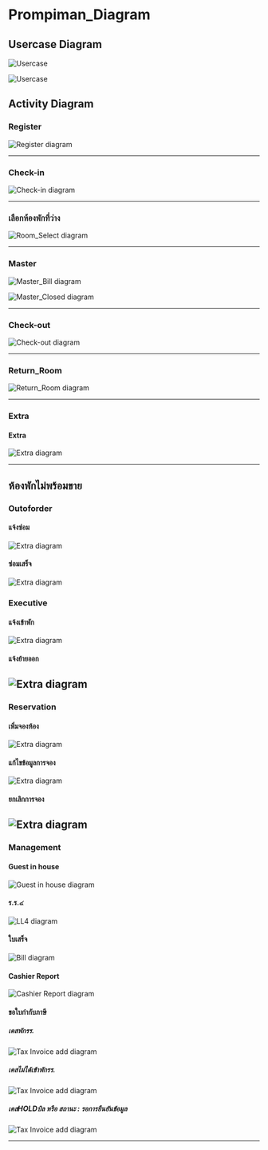 # Prompiman_Diagram

## Usercase Diagram

![Usercase](out/activity-diagram/room/use/use.png)

![Usercase](out/activity-diagram/room/xxx/xxx.png)
## Activity Diagram

### Register

![Register diagram](out/activity-diagram/Register/Register/Register(ลงทะเบียนสมาชิก).png)

---
### Check-in

![Check-in diagram](out/activity-diagram/Check-in/Check-in/Check-in(ลงทะเบียนเข้าพัก).png)

---
### เลือกห้องพักที่ว่าง

![Room_Select diagram](out/activity-diagram/Room_Select/Room_Select/เลือกห้องพักที่ว่าง.png)

---
### Master

![Master_Bill diagram](out/activity-diagram/Master/Master_Bill/จ่ายเงินระหว่างพัก.png)

![Master_Closed diagram](out/activity-diagram/Master/Master_Closed/ปิด_Master.png)

---
### Check-out
 
![Check-out diagram](out/activity-diagram/Check-out/checkout/checkout.png)

---
### Return_Room 

![Return_Room diagram](out/activity-diagram/Check-in/Return_Room/Return_Room(คืนห้อง).png)

---

### Extra

#### Extra 
![Extra diagram](out/activity-diagram/Extra/แจ้งค่าใช้จ่ายเพิ่มเติม/แจ้งค่าใช้จ่ายเพิ่มเติม;.png)

---

## ห้องพักไม่พร้อมขาย

### Outoforder 

#### แจ้งซ่อม
![Extra diagram](out/activity-diagram/room/outofder/แจ้งซ่อม.png)

#### ซ่อมเสร็จ
![Extra diagram](out/activity-diagram/room/ooo/ซ่อมห้องเสร็จ.png)

### Executive 
#### แจ้งเข้าพัก
![Extra diagram](out/activity-diagram/room/executive/ห้องพักผู้บริหาร.png)

#### แจ้งย้ายออก
![Extra diagram](out/activity-diagram/room/deleteexecutive/แจ้งออกห้องพักผู้บริหาร.png)
---

### Reservation

#### เพิ่มจองห้อง 
![Extra diagram](out/activity-diagram/reservation/addreservation/จองห้องพักล่วงหน้า.png)

#### แก้ไขข้อมูลการจอง 
![Extra diagram](out/activity-diagram/reservation/editreservation/แก้ไขการจองห้อง.png)

#### ยกเลิกการจอง 
![Extra diagram](out/activity-diagram/reservation/cancelreservation/ยกเลิกการจองห้อง.png)
---

### Management

#### Guest in house 
![Guest in house diagram](out/activity-diagram/Management/Guest_in_House/Guest_in_House.png)

#### ร.ร.๔ 
![LL4 diagram](out/activity-diagram/Management/LL4/ร.ร.๔.png)

#### ใบเสร็จ 
![Bill diagram](out/activity-diagram/Management/Bill/ใบเสร็จ.png)

#### Cashier Report 
![Cashier Report diagram](out/activity-diagram/Management/Cashier_report/Cashier_report.png)

#### ขอใบกำกับภาษี
##### เคสพักรร.
![Tax Invoice add diagram](out/activity-diagram/Management/TaxInvoice_normalcase/ขอใบกำกับภาษี-เคสพักรร..png) 

##### เคสไม่ได้เข้าพักรร.
![Tax Invoice add diagram](out/activity-diagram/Management/TaxInvoice_othercase/ขอใบกำกับภาษี-เคสไม่ได้เข้าพักรร..png) 

##### เคสHOLDบิล หรือ สถานะ : รอการยืนยันข้อมูล
![Tax Invoice add diagram](out/activity-diagram/Management/TaxInvoice_holdBill/ขอใบกำกับภาษีสถานะรอการยืนยันข้อมูล(เคสHOLDบิล).png) 


---

